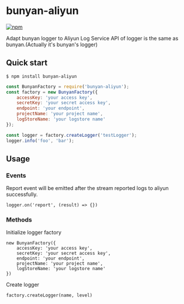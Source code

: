 # bunyan-aliyun
[![npm](https://img.shields.io/npm/v/bunyan-aliyun.svg)](https://npm.taobao.org/package/bunyan-aliyun)

Adapt bunyan logger to Aliyun Log Service
API of logger is the same as bunyan.(Actually it's bunyan's logger)

## Quick start
```shell
$ npm install bunyan-aliyun
```
```javascript
const BunyanFactory = require('bunyan-aliyun');
const factory = new BunyanFactory({
    accessKey: 'your access key',
    secretKey: 'your secret access key',
    endpoint: 'your endpoint',
    projectName: 'your project name',
    logStoreName: 'your logstore name'
});

const logger = factory.createLogger('testLogger');
logger.info('foo', 'bar');
```

## Usage
### Events
Report event will be emitted after the stream reported logs to aliyun successfully.
```
logger.on('report', (result) => {})
```

### Methods
Initialize logger factory
```
new BunyanFactory({
    accessKey: 'your access key',
    secretKey: 'your secret access key',
    endpoint: 'your endpoint',
    projectName: 'your project name',
    logStoreName: 'your logstore name'
})
```
Create logger
```
factory.createLogger(name, level)
```